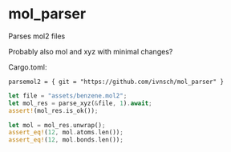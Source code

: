 # mol_parser

Parses mol2 files

Probably also mol and xyz with minimal changes?

Cargo.toml:

```
parsemol2 = { git = "https://github.com/ivnsch/mol_parser" }
```

```rust
let file = "assets/benzene.mol2";
let mol_res = parse_xyz(&file, 1).await;
assert!(mol_res.is_ok());

let mol = mol_res.unwrap();
assert_eq!(12, mol.atoms.len());
assert_eq!(12, mol.bonds.len());
```
